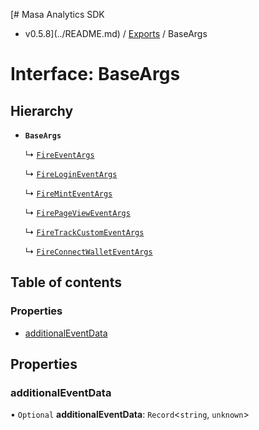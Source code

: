 [# Masa Analytics SDK
 - v0.5.8](../README.md) / [Exports](../modules.md) / BaseArgs

# Interface: BaseArgs

## Hierarchy

- **`BaseArgs`**

  ↳ [`FireEventArgs`](FireEventArgs.md)

  ↳ [`FireLoginEventArgs`](FireLoginEventArgs.md)

  ↳ [`FireMintEventArgs`](FireMintEventArgs.md)

  ↳ [`FirePageViewEventArgs`](FirePageViewEventArgs.md)

  ↳ [`FireTrackCustomEventArgs`](FireTrackCustomEventArgs.md)

  ↳ [`FireConnectWalletEventArgs`](FireConnectWalletEventArgs.md)

## Table of contents

### Properties

- [additionalEventData](BaseArgs.md#additionaleventdata)

## Properties

### additionalEventData

• `Optional` **additionalEventData**: `Record`\<`string`, `unknown`\>

